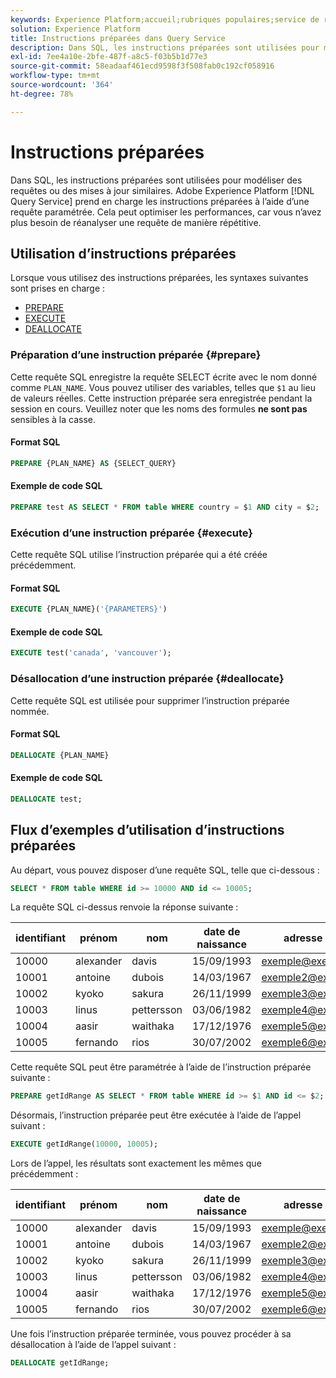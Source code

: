 ```yaml
---
keywords: Experience Platform;accueil;rubriques populaires;service de requête;Query Service;instructions préparées;préparées;sql;
solution: Experience Platform
title: Instructions préparées dans Query Service
description: Dans SQL, les instructions préparées sont utilisées pour modéliser des requêtes ou des mises à jour similaires. Adobe Experience Platform Query Service prend en charge les instructions préparées à l’aide d’une requête paramétrée.
exl-id: 7ee4a10e-2bfe-487f-a8c5-f03b5b1d77e3
source-git-commit: 58eadaaf461ecd9598f3f508fab0c192cf058916
workflow-type: tm+mt
source-wordcount: '364'
ht-degree: 78%

---
```


# Instructions préparées

Dans SQL, les instructions préparées sont utilisées pour modéliser des requêtes ou des mises à jour similaires. Adobe Experience Platform [!DNL Query Service] prend en charge les instructions préparées à l’aide d’une requête paramétrée. Cela peut optimiser les performances, car vous n’avez plus besoin de réanalyser une requête de manière répétitive.

## Utilisation d’instructions préparées

Lorsque vous utilisez des instructions préparées, les syntaxes suivantes sont prises en charge :

- [PREPARE](#prepare)
- [EXECUTE](#execute)
- [DEALLOCATE](#deallocate)

### Préparation d’une instruction préparée {#prepare}

Cette requête SQL enregistre la requête SELECT écrite avec le nom donné comme `PLAN_NAME`. Vous pouvez utiliser des variables, telles que `$1` au lieu de valeurs réelles. Cette instruction préparée sera enregistrée pendant la session en cours. Veuillez noter que les noms des formules **ne sont pas** sensibles à la casse.

#### Format SQL

```sql
PREPARE {PLAN_NAME} AS {SELECT_QUERY}
```

#### Exemple de code SQL

```sql
PREPARE test AS SELECT * FROM table WHERE country = $1 AND city = $2;
```

### Exécution d’une instruction préparée {#execute}

Cette requête SQL utilise l’instruction préparée qui a été créée précédemment.

#### Format SQL

```sql
EXECUTE {PLAN_NAME}('{PARAMETERS}')
```

#### Exemple de code SQL

```sql
EXECUTE test('canada', 'vancouver');
```

### Désallocation d’une instruction préparée {#deallocate}

Cette requête SQL est utilisée pour supprimer l’instruction préparée nommée.

#### Format SQL

```sql
DEALLOCATE {PLAN_NAME}
```

#### Exemple de code SQL

```sql
DEALLOCATE test;
```

## Flux d’exemples d’utilisation d’instructions préparées

Au départ, vous pouvez disposer d’une requête SQL, telle que ci-dessous :

```sql
SELECT * FROM table WHERE id >= 10000 AND id <= 10005;
```

La requête SQL ci-dessus renvoie la réponse suivante :

| identifiant | prénom | nom | date de naissance | adresse e-mail | ville | pays |
|--- | --------- | -------- | --------- | ----- | ------- | ---- |
| 10000 | alexander | davis | 15/09/1993 | exemple@exemple.com | Vancouver | Canada |
| 10001 | antoine | dubois | 14/03/1967 | exemple2@exemple.com | Paris | France |
| 10002 | kyoko | sakura | 26/11/1999 | exemple3@exemple.com | Tokyo | Japon |
| 10003 | linus | pettersson | 03/06/1982 | exemple4@exemple.com | Stockholm | Suède |
| 10004 | aasir | waithaka | 17/12/1976 | exemple5@exemple.com | Nairobi | Kenya |
| 10005 | fernando | rios | 30/07/2002 | exemple6@exemple.com | Santiago | Chili |

Cette requête SQL peut être paramétrée à l’aide de l’instruction préparée suivante :

```sql
PREPARE getIdRange AS SELECT * FROM table WHERE id >= $1 AND id <= $2; 
```

Désormais, l’instruction préparée peut être exécutée à l’aide de l’appel suivant :

```sql
EXECUTE getIdRange(10000, 10005);
```

Lors de l’appel, les résultats sont exactement les mêmes que précédemment :

| identifiant | prénom | nom | date de naissance | adresse e-mail | ville | pays |
|--- | --------- | -------- | --------- | ----- | ------- | ---- |
| 10000 | alexander | davis | 15/09/1993 | exemple@exemple.com | Vancouver | Canada |
| 10001 | antoine | dubois | 14/03/1967 | exemple2@exemple.com | Paris | France |
| 10002 | kyoko | sakura | 26/11/1999 | exemple3@exemple.com | Tokyo | Japon |
| 10003 | linus | pettersson | 03/06/1982 | exemple4@exemple.com | Stockholm | Suède |
| 10004 | aasir | waithaka | 17/12/1976 | exemple5@exemple.com | Nairobi | Kenya |
| 10005 | fernando | rios | 30/07/2002 | exemple6@exemple.com | Santiago | Chili |

Une fois l’instruction préparée terminée, vous pouvez procéder à sa désallocation à l’aide de l’appel suivant :

```sql
DEALLOCATE getIdRange;
```
